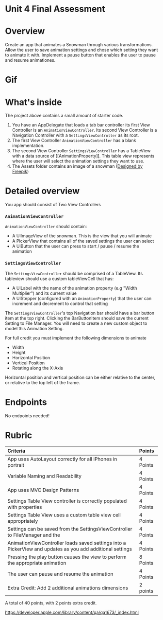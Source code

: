 # Unit 4 Final Assessment

# Overview

Create an app that animates a Snowman through various transformations.  Allow the user to save animation settings and chose which setting they want to animate it with.  Implement a pause button that enables the user to pause and resume animationes.

# Gif



# What's inside

The project above contains a small amount of starter code.  

1. You have an AppDelegate that loads a tab bar controller its first View Controller is an `AnimationViewController`.  Its second View Controller is a Navigation Controller with a `SettingsViewController` as its root.
2. The first View Controller `AnimationViewController` has a blank implementation.  
3. The second View Controller `SettingsViewController` has a TableView with a data source of [[AnimationProperty]].  This table view represents where the user will select the animation settings they want to use. 
4. The Assets folder contains an image of a snowman (<a href="https://www.freepik.com/free-vector/christmas-background-design_963811.htm">Designed by Freepik</a>)

# Detailed overview

You app should consist of Two View Controllers

### `AnimationViewController` 

`AnimationViewController` should contain:

- A UIImageView of the snowman.  This is the view that you will animate
- A PickerView that contains all of the saved settings the user can select
- A UIButton that the user can press to start / pause / resume the animation

### `SettingsViewController`

The `SettingsViewController` should be comprised of a TableView.  Its tableview should use a custom tableViewCell that has:

- A UILabel with the name of the animation property (e.g "Width Multiplier") and its current value
- A UIStepper (configured with an `AnimationProperty`) that the user can increment and decrement to control that setting


The `SettingsViewController`'s top Navigation bar should have a bar button item at the top right.  Clicking the BarButtonItem should save the current Setting to File Manager.  You will need to create a new custom object to model this Animation Setting.

For full credit you must implement the following dimensions to animate

- Width
- Height
- Horizontal Position
- Vertical Position
- Rotating along the X-Axis

Horizontal position and vertical position can be either relative to the center, or relative to the top left of the frame.

# Endpoints

No endpoints needed!


# Rubric

Criteria | Points
:---|:---
App uses AutoLayout correctly for all iPhones in portrait | 4 Points
Variable Naming and Readability | 4 Points
App uses MVC Design Patterns | 4 Points
Settings Table View controller is correctly populated with properties | 4 Points
Settings Table View uses a custom table view cell appropriately | 4 Points
Settings can be saved from the SettingsViewController to FileManager and the | 4 Points
AnimationViewController loads saved settings into a PickerView and updates as you add additional settings | 4 Points
Pressing the play button causes the view to perform the appropriate animation | 8 Points
The user can pause and resume the animation | 4 Points
Extra Credit: Add 2 additional animations dimensions  | 2 points


A total of 40 points, with 2 points extra credit.


https://developer.apple.com/library/content/qa/qa1673/_index.html